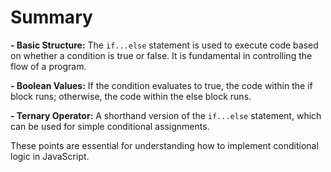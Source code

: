 # Summary

**- Basic Structure:** The `if...else` statement is used to execute code based on whether a condition is true or false. It is fundamental in controlling the flow of a program.

**- Boolean Values:** If the condition evaluates to true, the code within the if block runs; otherwise, the code within the else block runs.

**- Ternary Operator:** A shorthand version of the `if...else` statement, which can be used for simple conditional assignments.

These points are essential for understanding how to implement conditional logic in JavaScript.
